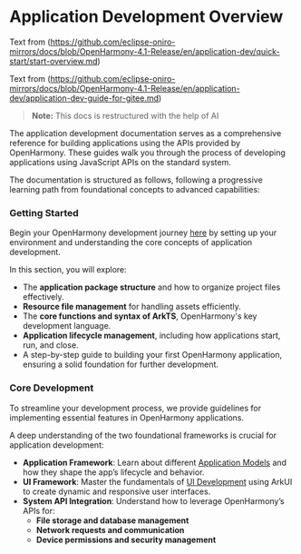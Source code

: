 # Application Development Overview

Text from (https://github.com/eclipse-oniro-mirrors/docs/blob/OpenHarmony-4.1-Release/en/application-dev/quick-start/start-overview.md)

Text from (https://github.com/eclipse-oniro-mirrors/docs/blob/OpenHarmony-4.1-Release/en/application-dev/application-dev-guide-for-gitee.md)

> **Note:**
This docs is restructured with the help of AI

The application development documentation serves as a comprehensive reference for building applications using the APIs provided by OpenHarmony. These guides walk you through the process of developing applications using JavaScript APIs on the standard system.

The documentation is structured as follows, following a progressive learning path from foundational concepts to advanced capabilities:

### Getting Started

Begin your OpenHarmony development journey [here](quick_start/before_start.md) by setting up your environment and understanding the core concepts of application development.

In this section, you will explore:
- The **application package structure** and how to organize project files effectively.
- **Resource file management** for handling assets efficiently.
- The **core functions and syntax of ArkTS**, OpenHarmony's key development language.
- **Application lifecycle management**, including how applications start, run, and close.
- A step-by-step guide to building your first OpenHarmony application, ensuring a solid foundation for further development.

### Core Development

To streamline your development process, we provide guidelines for implementing essential features in OpenHarmony applications.

A deep understanding of the two foundational frameworks is crucial for application development:

- **Application Framework**: Learn about different [Application Models](application-models/Readme-EN.md) and how they shape the app’s lifecycle and behavior.
- **UI Framework**: Master the fundamentals of [UI Development](ui/Readme-EN.md) using ArkUI to create dynamic and responsive user interfaces.
- **System API Integration**: Understand how to leverage OpenHarmony’s APIs for:
  - **File storage and database management**
  - **Network requests and communication**
  - **Device permissions and security management**

